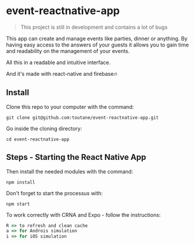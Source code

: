 # event-reactnative-app

> This project is still in development and contains a lot of bugs

This app can create and manage events like parties, dinner or anything. By having easy access to the answers of your guests it allows you to gain time and readability on the management of your events.

All this in a readable and intuitive interface.

And it's made with react-native and firebase🔥

## Install

Clone this repo to your computer with the command:

```shell
git clone git@github.com:toutane/event-reactnative-app.git
```

Go inside the cloning directory:

```shell
cd event-reactnative-app
```

## Steps - Starting the React Native App

Then install the needed modules with the command:

```shell
npm install
```

Don't forget to start the processus with:

```shell
npm start
```

To work correctly with CRNA and Expo - follow the instructions:

```js
R => to refresh and clean cache
a => for Androis simulation
i => for iOS simulation
```
